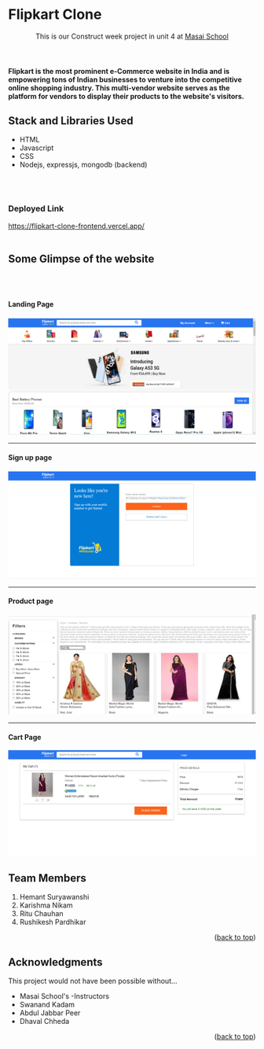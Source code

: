 <h1>Flipkart Clone</h1>





  <p align="center">
    This is our Construct week project in unit 4 at <a href="https://www.masaischool.com/"> Masai School </a> 
    <br />
  
</div>
<br/>
<br/>





<!-- ABOUT THE PROJECT -->
<h4>Flipkart is the most prominent e-Commerce website in India and is empowering tons of Indian businesses to venture into the competitive online shopping industry.   This multi-vendor website serves as the platform for vendors to display their products to the website's visitors. </h4>

<h2>Stack and Libraries Used</h2>
<ul>
  <li>HTML</li>
  <li>Javascript</li>
  <li>CSS</li>
  <li>Nodejs, expressjs, mongodb (backend)</li>
</ul>
<br/>
<br/>
<h3>Deployed Link</h3>
<a href="https://flipkart-clone-frontend.vercel.app/
">https://flipkart-clone-frontend.vercel.app/
</a>
<br/>
<br/>
<h2>Some Glimpse of the website</h2>
<br/>
<br/>

<h4>Landing Page</h4>
<img src="landing page.png" alt="landing page">

<hr>
<h4>Sign up page</h4>
<img src="sign up page.png" alt="Sign up page">

<hr>
<h4>Product page</h4>
<img src="product page.png" alt="Product page">

<hr>
<h4>Cart Page</h4>
<img src="cart page.png" alt="Cart page">




## Team Members

1. Hemant Suryawanshi
2. Karishma Nikam
3. Ritu Chauhan
4. Rushikesh Pardhikar


<p align="right">(<a href="#top">back to top</a>)</p>




<!-- ACKNOWLEDGMENTS -->

## Acknowledgments

This project would not have been possible without…

- Masai School's -Instructors
- Swanand Kadam
- Abdul Jabbar Peer
- Dhaval Chheda

<p align="right">(<a href="#top">back to top</a>)</p>
